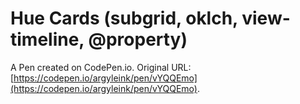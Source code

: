 # Hue Cards (subgrid, oklch, view-timeline, @property)

A Pen created on CodePen.io. Original URL: [https://codepen.io/argyleink/pen/vYQQEmo](https://codepen.io/argyleink/pen/vYQQEmo).

